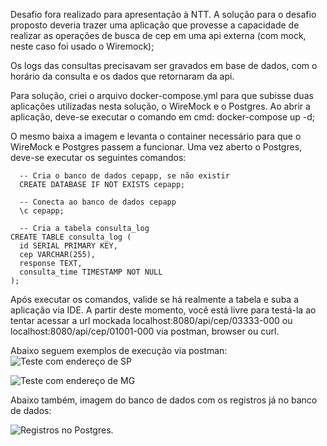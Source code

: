 Desafio fora realizado para apresentação à NTT. 
A solução para o desafio proposto deveria trazer uma aplicação que provesse a capacidade de realizar as operações de busca de cep em uma api externa (com mock, neste caso foi usado o Wiremock);

Os logs das consultas precisavam ser gravados em base de dados, com o horário da consulta e os dados que retornaram da api.


Para solução, criei o arquivo docker-compose.yml para que subisse duas aplicações utilizadas nesta solução, o WireMock e o Postgres.
Ao abrir a aplicação, deve-se executar o comando em cmd:
  docker-compose up -d;

O mesmo baixa a imagem e levanta o container necessário para que o WireMock e Postgres passem a funcionar.
Uma vez aberto o Postgres, deve-se executar os seguintes comandos:

      -- Cria o banco de dados cepapp, se não existir
      CREATE DATABASE IF NOT EXISTS cepapp;

      -- Conecta ao banco de dados cepapp
      \c cepapp;

      -- Cria a tabela consulta_log
    CREATE TABLE consulta_log (
      id SERIAL PRIMARY KEY,
      cep VARCHAR(255),
      response TEXT,
      consulta_time TIMESTAMP NOT NULL
    );


Após executar os comandos, valide se há realmente a tabela e suba a aplicação via IDE. 
A partir deste momento, você está livre para testá-la ao tentar acessar a url mockada localhost:8080/api/cep/03333-000 ou localhost:8080/api/cep/01001-000 via postman, browser ou curl.

Abaixo seguem exemplos de execução via postman:
![Teste com endereço de SP](https://i.imgur.com/2hrSCxZ.png)

![Teste com endereço de MG](https://i.imgur.com/C6zrZj0.png)

Abaixo também, imagem do banco de dados com os registros já no banco de dados:

![Registros no Postgres](https://i.imgur.com/nV5ROpg.png).
